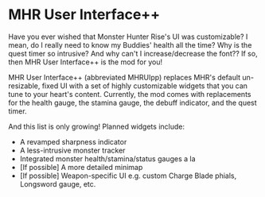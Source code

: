 # MHR User Interface++

Have you ever wished that Monster Hunter Rise's UI was customizable? I mean, do I really need to know my Buddies' health all the time? Why is the quest timer so intrusive? And why can't I increase/decrease the font?? If so, then MHR User Interface++ is the mod for you!

MHR User Interface++ (abbreviated MHRUIpp) replaces MHR's default un-resizable, fixed UI with a set of highly customizable widgets that you can tune to your heart's content. Currently, the mod comes with replacements for the health gauge, the stamina gauge, the debuff indicator, and the quest timer.

And this list is only growing! Planned widgets include:

* A revamped sharpness indicator
* A less-intrusive monster tracker
* Integrated monster health/stamina/status gauges a la 
* [If possible] A more detailed minimap
* [If possible] Weapon-specific UI e.g. custom Charge Blade phials, Longsword gauge, etc.